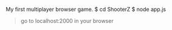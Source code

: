 My first multiplayer browser game.
$ cd ShooterZ
$ node app.js
> go to localhost:2000 in your browser